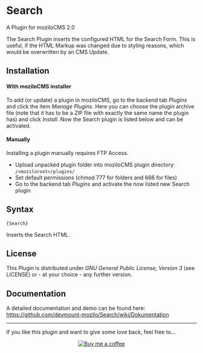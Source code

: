Search
======

A Plugin for moziloCMS 2.0

The Search Plugin inserts the configured HTML for the Search Form. This is useful, if the HTML Markup was changed due to styling reasons, which would be overwritten by an CMS Update.

## Installation
#### With moziloCMS installer
To add (or update) a plugin in moziloCMS, go to the backend tab *Plugins* and click the item *Manage Plugins*. Here you can choose the plugin archive file (note that it has to be a ZIP file with exactly the same name the plugin has) and click *Install*. Now the Search plugin is listed below and can be activated.

#### Manually
Installing a plugin manually requires FTP Access.
- Upload unpacked plugin folder into moziloCMS plugin directory: ```/<moziloroot>/plugins/```
- Set default permissions (chmod 777 for folders and 666 for files)
- Go to the backend tab *Plugins* and activate the now listed new Search plugin

## Syntax
```
{Search}
```
Inserts the Search HTML.

## License
This Plugin is distributed under *GNU General Public License, Version 3* (see LICENSE) or - at your choice - any further version.

## Documentation
A detailed documentation and demo can be found here:  
https://github.com/devmount-mozilo/Search/wiki/Dokumentation

---

If you like this plugin and want to give some love back, feel free to...

<p align="center">
  <a href="https://www.buymeacoffee.com/devmount" target="_blank">
  <img alt="Buy me a coffee" src="https://user-images.githubusercontent.com/5441654/44213163-60a91100-a16d-11e8-9d5d-7d862cae7b7c.png">
  </a>
</p>
